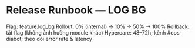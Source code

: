 # Release Runbook — LOG BG
Flag: feature.log_bg
Rollout: 0% (internal) → 10% → 50% → 100%
Rollback: tắt flag (không ảnh hưởng module khác)
Hypercare: 48–72h; kênh #ops-diabot; theo dõi error rate & latency
